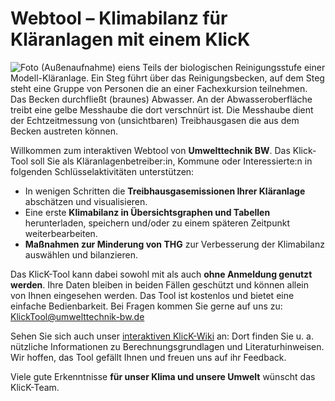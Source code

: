 # Webtool – Klimabilanz für Kläranlagen mit einem KlicK

![Foto (Außenaufnahme) eiens Teils der biologischen Reinigungsstufe einer Modell-Kläranlage. Ein Steg führt über das Reinigungsbecken, auf dem Steg steht eine Gruppe von Personen die an einer Fachexkursion teilnehmen. Das Becken durchfließt (braunes) Abwasser. An der Abwasseroberfläche treibt eine gelbe Messhaube die dort verschnürt ist. Die Messhaube dient der Echtzeitmessung von (unsichtbaren) Treibhausgasen die aus dem Becken austreten können.](klaeranlage.jpg)

Willkommen zum interaktiven Webtool von **Umwelttechnik BW**. Das Klick-Tool soll Sie als Kläranlagenbetreiber:in, Kommune oder Interessierte:n in folgenden Schlüsselaktivitäten unterstützen:

- In wenigen Schritten die **Treibhausgasemissionen Ihrer Kläranlage** abschätzen und visualisieren.
- Eine erste **Klimabilanz in Übersichtsgraphen und Tabellen** herunterladen, speichern und/oder zu einem späteren Zeitpunkt weiterbearbeiten.
- **Maßnahmen zur Minderung von THG** zur Verbesserung der Klimabilanz auswählen und bilanzieren.

Das KlicK-Tool kann dabei sowohl mit als auch **ohne Anmeldung genutzt werden**. Ihre Daten bleiben in beiden Fällen geschützt und können allein von Ihnen eingesehen werden. Das Tool ist kostenlos und bietet eine einfache Bedienbarkeit. Bei Fragen kommen Sie gerne auf uns zu: [KlickTool@umwelttechnik-bw.de](mailto:klicktool@umwelttechnik-bw.de)

Sehen Sie sich auch unser [interaktiven KlicK-Wiki](https://codeberg.org/slowtec/klick/wiki) an: Dort finden Sie u. a. nützliche Informationen zu Berechnungsgrundlagen und Literaturhinweisen. Wir hoffen, das Tool gefällt Ihnen und freuen uns auf ihr Feedback.

Viele gute Erkenntnisse **für unser Klima und unsere Umwelt** wünscht das KlicK-Team.

